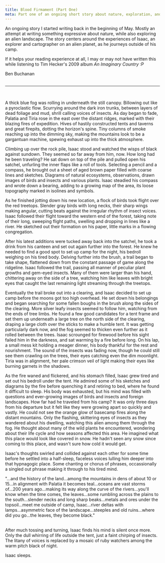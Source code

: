 ```yaml
---
title: Blood Firmament (Part One)
meta: Part one of an ongoing short story about nature, exploration, and humanity.
---
```


An ongoing story I started writing back in the beginning of May. Mostly an attempt at writing something expressive about nature, while also exploring an alien landscape. The story centers around the experiences of Isaac, an explorer and cartographer on an alien planet, as he journeys outside of his camp.
<br>

If it helps your reading experience at all, I may or may not have written this while listening to Tim Hecker's 2009 album _An Imaginary Country_ :P
<br>

<div class="attrib">
Ben Buchanan
</div>
<br>

---
<br>

A thick blue fog was rolling in underneath the still canopy. Billowing out like a pyroclastic flow. Scurrying around the dark iron trunks, between layers of dead foliage and mud, shrill calling voices of insects. As day began to fade, Palatia and Tiria rose in the east over the distant ridges, marked with their blazing fires of expedition. Hives of hastily constructed tents and taverns and great firepits, dotting the horizon's spine. Tiny columns of smoke reaching up into the dimming sky, making the mountains look to be a gargantuan machine, spewing exhaust up into the thick atmosphere.
<br>

Climbing up over the rock pile, Isaac stood and watched the wisps of black against sundown. They seemed so far away from him, now. How long had he been traveling? He sat down on top of the pile and pulled open his satchel, unfurling the inner flaps like a roll of tools. Selecting a pencil and a compass, he brought out a sheet of aged brown paper filled with coarse lines and sketches.  Diagrams of natural ecosystems, observations, drawn images of birds and insects and various plants. Isaac steadied his compass and wrote down a bearing, adding to a growing map of the area, its loose topography marked in isolines and symbols.
<br>

As he finished jotting down his new location, a flock of birds took flight over the red treetops. Slender gray birds with long necks, their sharp wings making angular, cutting beats against the irregular rhythm of insect voices. Isaac followed their flight toward the western end of the forest, taking note of their long, sweeping flight paths, swelling and dropping in lines like a river. He sketched out their formation on his paper, little marks in a flowing congregation.
<br>

After his latest additions were tucked away back into the satchel, he took a drink from his canteen and set out again further into the forest. He knew he needed to find a good spot to set up camp for the night, his bedroll weighing on his tired body. Delving further into the brush, a trail began to take shape, flattened down from the constant passage of game along the ridgeline. Isaac followed the trail, passing all manner of peculiar plant growths and gem-eyed insects. Many of them were larger than his hand, chittering away on the side of a tree, watching him like leaves with bright eyes that caught the last remaining light streaming through the treetops.
<br>

Eventually the trail broke out into a clearing, and Isaac decided to set up camp before the moons got too high overhead. He set down his belongings and began searching for some fallen boughs in the brush along the sides of the clearing.  More silver leafy insects seemed to follow him, watching from the ends of tree limbs. He found a few good candidates for a tent frame and set them up underneath a large tree on the north side of the clearing, draping a large cloth over the sticks to make a humble tent. It was getting particularly dark now, and the fog seemed to thicken even further as it rolled between the trees. Isaac scrounged for firewood before his sight failed him in the darkness, and sat warming by a fire before long. On his lap, a small mess kit holding a meager dinner, his body thankful for the rest and nourishment. The sound of the insects was fading now, though he could still see them crawling on the trees, their eyes catching even the dim moonlight. Tiria was in alignment, her pale crimson veil of light making their eyes like burning garnets in the shadows.
<br>

As the fire waned and flickered, and his stomach filled, Isaac grew tired and set out his bedroll under the tent. He admired some of his sketches and diagrams by the fire before quenching it and retiring to bed, where he found it difficult to sleep. His body was exhausted, but his mind was filled with questions and ever-growing images of birds and insects and foreign landscapes. How far had he traveled from his camp? It was only three days from his departure but it felt like they were growing apart so quickly and vastly. He could not see the orange glow of basecamp fires along the distant mountains. Only the flashing, skittering eyes of insects as they wandered about his dwelling, watching this alien among them through the fog. He thought about many of the wild plants he encountered, wondering about their life cycle and how seasons affected this area. He imagined what this place would look like covered in snow. He hadn't seen any snow since coming to this place, and wasn't sure how cold it would get.
<br>

Isaac's thoughts swirled and collided against each other for some time before he settled into a half-sleep, faceless voices lulling him deeper into that hypnagogic place. Some chanting or chorus of phrases, occassionally a singled out phrase making it through to his tired mind.
<br>

<div class="block-quote italics">
"...and the history of the land...among the mountains in dens of about 10 or 15...in alignment with Palatia it becomes teal...oceans are vast storms of...200 years ago...making its way along the curve of the rivers...you'll know when the time comes, the leaves...some rumbling across the plains to the south...slender necks and long sharp beaks...metals and ores under the topsoil...meet me outside of camp, Isaac...river deltas with lamps...asymmetric face of the landscape...steeples and old ruins...where did you go...the leaves, they become black."
</div>
<br>

After much tossing and turning, Isaac finds his mind is silent once more. Only the dull whirring of life outside the tent, just a faint chirping of insects.  The litany of voices is replaced by a mosaic of ruby watchers among the warm pitch black of night.
<br>

Isaac sleeps.
